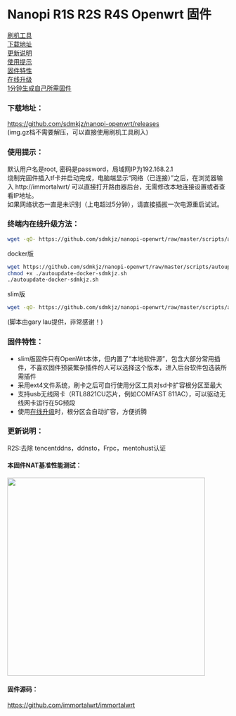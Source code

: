 # Nanopi R1S R2S R4S Openwrt 固件

[刷机工具](https://www.balena.io/etcher/)  
[下载地址](#下载地址)  
[更新说明](#更新说明)  
[使用提示](#使用提示)  
[固件特性](#固件特性)  
[在线升级](#终端内在线升级方法)  
[1分钟生成自己所需固件](#1分钟生成自己所需固件)  

### 下载地址：
https://github.com/sdmkjz/nanopi-openwrt/releases  
(img.gz档不需要解压，可以直接使用刷机工具刷入)

### 使用提示：
默认用户名是root, 密码是password，局域网IP为192.168.2.1  
烧制完固件插入tf卡并启动完成，电脑端显示“网络（已连接）”之后，在浏览器输入 http://immortalwrt/ 可以直接打开路由器后台，无需修改本地连接设置或者查看IP地址。  
如果网络状态一直是未识别（上电超过5分钟），请直接插拔一次电源重启试试。

### 终端内在线升级方法：
```bash
wget -qO- https://github.com/sdmkjz/nanopi-openwrt/raw/master/scripts/autoupdate.sh | sh
```
docker版
```bash
wget https://github.com/sdmkjz/nanopi-openwrt/raw/master/scripts/autoupdate-docker-sdmkjz.sh
chmod +x ./autoupdate-docker-sdmkjz.sh
./autoupdate-docker-sdmkjz.sh
```
slim版
```bash
wget -qO- https://github.com/sdmkjz/nanopi-openwrt/raw/master/scripts/autoupdate.sh | ver=-slim sh
```
(脚本由gary lau提供，非常感谢！)

### 固件特性：
- slim版固件只有OpenWrt本体，但内置了“本地软件源”，包含大部分常用插件，不喜欢固件预装繁杂插件的人可以选择这个版本，进入后台软件包选装所需插件
- 采用ext4文件系统，刷卡之后可自行使用分区工具对sd卡扩容根分区至最大
- 支持usb无线网卡（RTL8821CU芯片，例如COMFAST 811AC），可以驱动无线网卡运行在5G频段
- 使用[在线升级](#终端内在线升级方法)时，根分区会自动扩容，方便折腾


### 更新说明：
R2S:去除 tencentddns，ddnsto，Frpc，mentohust认证

#### 本固件NAT基准性能测试：
<img src="https://raw.githubusercontent.com/klever1988/nanopi-openwrt/master/assets/NAT.jpg" width="450" />

#### 固件源码：
https://github.com/immortalwrt/immortalwrt
